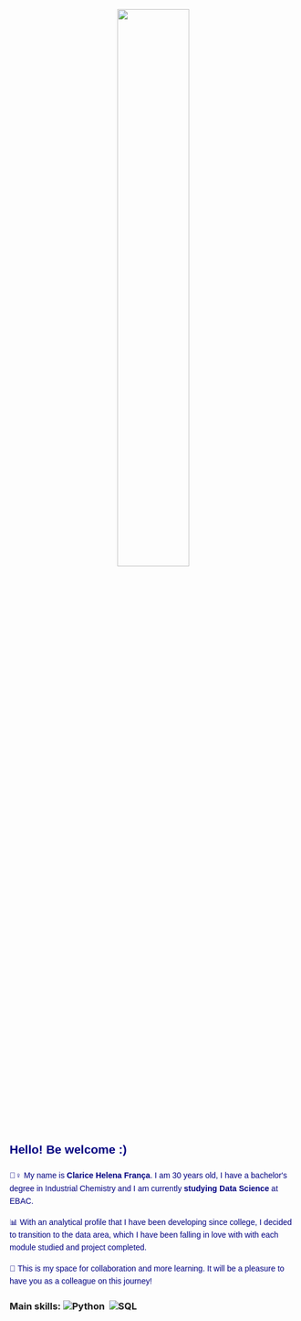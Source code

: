 <p align="center">
  <img src="https://i.pinimg.com/736x/23/8d/f7/238df79732e768edb4e6dbe80b876808.jpg" width="50%" />
</p>

<div style="color:#000080; font-family:Arial, sans-serif; line-height:1.6;">

<h2>Hello! Be welcome :)</h2>

<p>🙋‍♀️ My name is <strong>Clarice Helena França</strong>. I am 30 years old, I have a bachelor's degree in Industrial Chemistry and I am currently <strong> studying Data Science </strong>at EBAC.</p>

<p>📊 With an analytical profile that I have been developing since college, I decided to transition to the data area, which I have been falling in love with with each module studied and project completed.</p>

<p>🤝 This is my space for collaboration and more learning. It will be a pleasure to have you as a colleague on this journey!</p>

</div>

### Main skills: ![Python](https://img.shields.io/badge/Python-3776AB?style=for-the-badge&logo=python&logoColor=white)&nbsp; ![SQL](https://img.shields.io/badge/-SQL-0D1117?style=for-the-badge&logo=sql&labelColor=0D1117)&nbsp;
